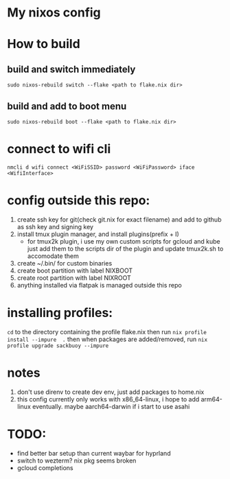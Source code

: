 # My nixos config

# How to build
## build and switch immediately
```
sudo nixos-rebuild switch --flake <path to flake.nix dir>
```

## build and add to boot menu
```
sudo nixos-rebuild boot --flake <path to flake.nix dir>
```

# connect to wifi cli
```
nmcli d wifi connect <WiFiSSID> password <WiFiPassword> iface <WifiInterface>
```

# config outside this repo:
1. create ssh key for git(check git.nix for exact filename) and add to github as ssh key and signing key
2. install tmux plugin manager, and install plugins(prefix + I)
    - for tmux2k plugin, i use my own custom scripts for gcloud and kube
      just add them to the scripts dir of the plugin and update tmux2k.sh to      accomodate them
3. create ~/.bin/ for custom binaries
4. create boot partition with label NIXBOOT
5. create root partition with label NIXROOT
6. anything installed via flatpak is managed outside this repo

# installing profiles:
`cd` to the directory containing the profile flake.nix
then run `nix profile install --impure  .`
then when packages are added/removed, run `nix profile upgrade sackbuoy --impure`

# notes
1. don't use direnv to create dev env, just add packages to home.nix
2. this config currently only works with x86_64-linux, i hope to add 
   arm64-linux eventually. maybe aarch64-darwin if i start to use asahi

# TODO:
- find better bar setup than current waybar for hyprland
- switch to wezterm? nix pkg seems broken
- gcloud completions
